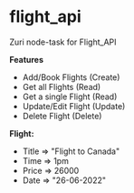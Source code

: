# flight_api
Zuri node-task for Flight_API

**Features**
 - Add/Book Flights     (Create)
 - Get all Flights      (Read)
 - Get a single Flight  (Read)
 - Update/Edit Flight   (Update)
 - Delete Flight        (Delete)


 **Flight:**
 - Title    => "Flight to Canada"
 - Time     => 1pm
 - Price    => 26000
 - Date     => "26-06-2022"